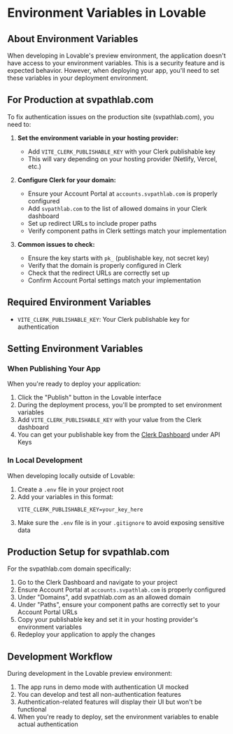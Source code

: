 
# Environment Variables in Lovable

## About Environment Variables

When developing in Lovable's preview environment, the application doesn't have access to your environment variables. This is a security feature and is expected behavior. However, when deploying your app, you'll need to set these variables in your deployment environment.

## For Production at svpathlab.com

To fix authentication issues on the production site (svpathlab.com), you need to:

1. **Set the environment variable in your hosting provider:**
   - Add `VITE_CLERK_PUBLISHABLE_KEY` with your Clerk publishable key
   - This will vary depending on your hosting provider (Netlify, Vercel, etc.)

2. **Configure Clerk for your domain:**
   - Ensure your Account Portal at `accounts.svpathlab.com` is properly configured
   - Add `svpathlab.com` to the list of allowed domains in your Clerk dashboard
   - Set up redirect URLs to include proper paths
   - Verify component paths in Clerk settings match your implementation

3. **Common issues to check:**
   - Ensure the key starts with `pk_` (publishable key, not secret key)
   - Verify that the domain is properly configured in Clerk
   - Check that the redirect URLs are correctly set up
   - Confirm Account Portal settings match your implementation

## Required Environment Variables

- `VITE_CLERK_PUBLISHABLE_KEY`: Your Clerk publishable key for authentication

## Setting Environment Variables

### When Publishing Your App

When you're ready to deploy your application:

1. Click the "Publish" button in the Lovable interface
2. During the deployment process, you'll be prompted to set environment variables
3. Add `VITE_CLERK_PUBLISHABLE_KEY` with your value from the Clerk dashboard
4. You can get your publishable key from the [Clerk Dashboard](https://dashboard.clerk.dev/) under API Keys

### In Local Development

When developing locally outside of Lovable:

1. Create a `.env` file in your project root
2. Add your variables in this format:
   ```
   VITE_CLERK_PUBLISHABLE_KEY=your_key_here
   ```
3. Make sure the `.env` file is in your `.gitignore` to avoid exposing sensitive data

## Production Setup for svpathlab.com

For the svpathlab.com domain specifically:

1. Go to the Clerk Dashboard and navigate to your project
2. Ensure Account Portal at `accounts.svpathlab.com` is properly configured
3. Under "Domains", add svpathlab.com as an allowed domain
4. Under "Paths", ensure your component paths are correctly set to your Account Portal URLs
5. Copy your publishable key and set it in your hosting provider's environment variables
6. Redeploy your application to apply the changes

## Development Workflow

During development in the Lovable preview environment:

1. The app runs in demo mode with authentication UI mocked
2. You can develop and test all non-authentication features
3. Authentication-related features will display their UI but won't be functional
4. When you're ready to deploy, set the environment variables to enable actual authentication
